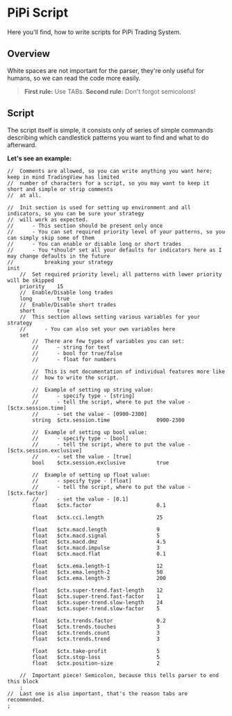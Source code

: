 # PiPi Script

Here you'll find, how to write scripts for PiPi Trading System.

## Overview

White spaces are not important for the parser, they're only useful for humans, so we can read the code more easily.

> **First rule:** Use TABs. **Second rule:** Don't forgot semicolons!

## Script

The script itself is simple, it consists only of series of simple commands describing which candlestick patterns you want to find
and what to do afterward.

**Let's see an example:**

```
//	Comments are allowed, so you can write anything you want here; keep in mind TradingView has limited
//	number of characters for a script, so you may want to keep it short and simple or strip comments
//	at all.

//	Init section is used for setting up environment and all indicators, so you can be sure your strategy
//	will work as expected.
//		- This section should be present only once
//		- You can set required priority level of your patterns, so you can simply skip some of them
//		- You can enable or disable long or short trades
//		- You *should* set all your defaults for indicators here as I may change defaults in the future
//			breaking your strategy
init
	//	Set required priority level; all patterns with lower priority will be skipped
	priority	15
	//	Enable/Disable long trades
	long		true
	//	Enable/Disable short trades
	short		true
	//	This section allows setting various variables for your strategy
	//		- You can also set your own variables here
	set
		//	There are few types of variables you can set:
		//		- string for text
		//		- bool for true/false
		//		- float for numbers	
		
		//	This is not documentation of individual features more like
		//	how to write the script.
		
		//	Example of setting up string value:
		//		- specify type - [string]
		//		- tell the script, where to put the value - [$ctx.session.time]
		//		- set the value - [0900-2300]
		string	$ctx.session.time				0900-2300
		
		//	Example of setting up bool value:
		//		- specify type - [bool]
		//		- tell the script, where to put the value - [$ctx.session.exclusive]
		//		- set the value - [true]
		bool	$ctx.session.exclusive			true

		//	Example of setting up float value:
		//		- specify type - [float]
		//		- tell the script, where to put the value - [$ctx.factor]
		//		- set the value - [0.1]
		float	$ctx.factor						0.1

		float	$ctx.cci.length					25

		float	$ctx.macd.length				9
		float	$ctx.macd.signal				5
		float	$ctx.macd.dmz					4.5
		float	$ctx.macd.impulse				3
		float	$ctx.macd.flat					0.1

		float	$ctx.ema.length-1				12
		float	$ctx.ema.length-2				50
		float	$ctx.ema.length-3				200

		float	$ctx.super-trend.fast-length	12
		float	$ctx.super-trend.fast-factor	1
		float	$ctx.super-trend.slow-length	24
		float	$ctx.super-trend.slow-factor	5

		float	$ctx.trends.factor				0.2
		float	$ctx.trends.touches				3
		float	$ctx.trends.count				3
		float	$ctx.trends.trend				3

		float	$ctx.take-profit				5
		float	$ctx.stop-loss					5
		float	$ctx.position-size				2
		
	//	Important piece! Semicolon, because this tells parser to end this block
	;
//	Last one is also important, that's the reason tabs are recommended. 
;
```
